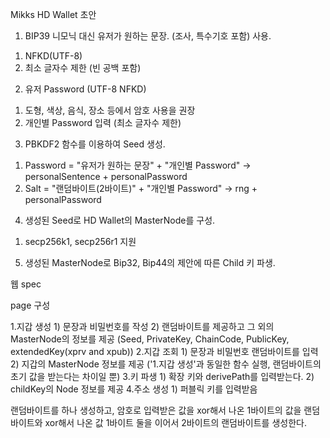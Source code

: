 
Mikks HD Wallet 초안

1. BIP39 니모닉 대신 유저가 원하는 문장. (조사, 특수기호 포함) 사용.
  1) NFKD(UTF-8)
  1) 최소 글자수 제한 (빈 공백 포함)

2. 유저 Password (UTF-8 NFKD)
  1) 도형, 색상, 음식, 장소 등에서 암호 사용을 권장
  2) 개인별 Password 입력 (최소 글자수 제한)

3. PBKDF2 함수를 이용하여 Seed 생성.
  1) Password = "유저가 원하는 문장" + "개인별 Password"
  -> personalSentence + personalPassword
  2) Salt = "랜덤바이트(2바이트)" + "개인별 Password"
  -> rng + personalPassword

4. 생성된 Seed로 HD Wallet의 MasterNode를 구성.
  1) secp256k1, secp256r1 지원

5. 생성된 MasterNode로 Bip32, Bip44의 제안에 따른 Child 키 파생.

웹 spec

page 구성

  1.지갑 생성
    1) 문장과 비밀번호를 작성
    2) 랜덤바이트를 제공하고 그 외의 MasterNode의 정보를 제공
       (Seed, PrivateKey, ChainCode, PublicKey, extendedKey(xprv and xpub))
  2.지갑 조회
    1) 문장과 비밀번호 랜덤바이트를 입력
    2) 지갑의 MasterNode 정보를 제공
    ('1.지갑 생성'과 동일한 함수 실행, 랜덤바이트의 초기 값을 받는다는 차이일 뿐)
  3.키 파생
    1) 확장 키와 derivePath를 입력받는다.
    2) childKey의 Node 정보를 제공
  4.주소 생성
    1) 퍼블릭 키를 입력받음



랜덤바이트를 하나 생성하고, 암호로 입력받은 값을 xor해서 나온 1바이트의 값을 랜덤바이트와 xor해서 나온 값 1바이트 둘을 이어서 2바이트의 랜덤바이트를 생성한다.
